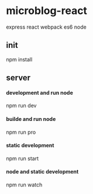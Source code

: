 # microblog-react
express react webpack es6 node

## init
  npm install

## server

#### development and run node
  npm run dev
#### builde and run node
  npm run pro  
#### static development
  npm run start
#### node and static development
  npm run watch  
